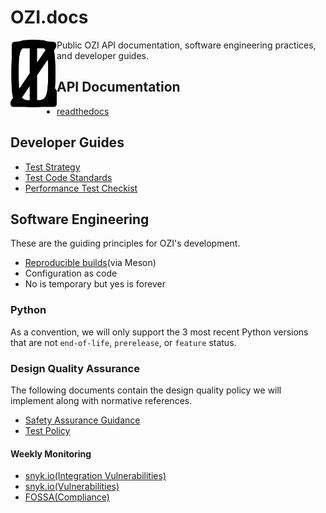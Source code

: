 # OZI.docs

<img src="assets/ozi_logo_master.png" alt="isolated" width="74" align="left"/>
Public OZI API documentation, software engineering practices, and developer guides.

## API Documentation

* [readthedocs](https://example.com)

## Developer Guides

* [Test Strategy](policy/test-strategy.md)
* [Test Code Standards](policy/test-code-standards.md)
* [Performance Test Checkist](policy/performance-test-checklist.md)

## Software Engineering

These are the guiding principles for OZI's development.
* [Reproducible builds](https://reproducible-builds.org/)(via Meson)
* Configuration as code
* No is temporary but yes is forever

### Python

As a convention, we will only support the 3 most recent Python versions that are not `end-of-life`, `prerelease`, or `feature` status.

### Design Quality Assurance

The following documents contain the design quality policy we will implement along with normative references.

* [Safety Assurance Guidance](policy/safety-assurance-guidance.md)
* [Test Policy](policy/test-policy.md)

#### Weekly Monitoring

* [snyk.io(Integration Vulnerabilities)](https://app.snyk.io/org/rjdbcm/project/de703b4c-a43b-4c64-93cd-a410ad23db82)
* [snyk.io(Vulnerabilities)](https://app.snyk.io/org/rjdbcm/project/85aad859-3b4b-44de-94ff-8ced0373513a)
* [FOSSA(Compliance)](https://app.fossa.com/projects/git%2Bgithub.com%2Frjdbcm%2Fozi)
